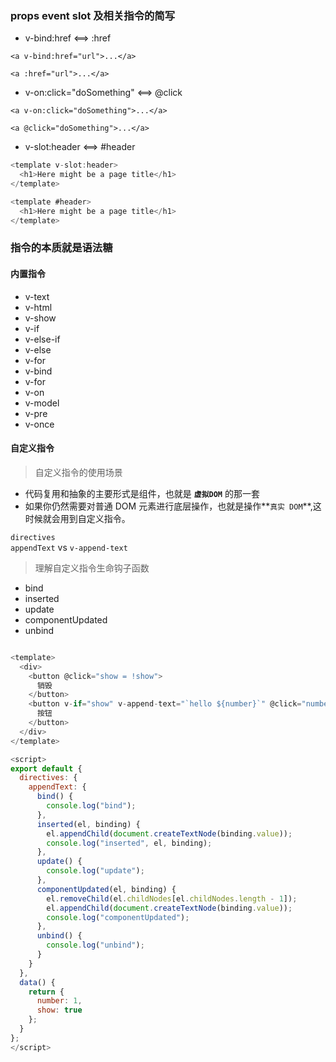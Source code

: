 ### props event slot 及相关指令的简写

- v-bind:href <==> :href

```vue
<a v-bind:href="url">...</a>

<a :href="url">...</a>
```

- v-on:click="doSomething" <==> @click

```vue
<a v-on:click="doSomething">...</a>

<a @click="doSomething">...</a>
```

- v-slot:header <==> #header

```javascript
<template v-slot:header>
  <h1>Here might be a page title</h1>
</template>

<template #header>
  <h1>Here might be a page title</h1>
</template>
```

### 指令的本质就是语法糖

#### 内置指令

- v-text
- v-html
- v-show
- v-if
- v-else-if
- v-else
- v-for
- v-bind
- v-for
- v-on
- v-model
- v-pre
- v-once

#### 自定义指令

> 自定义指令的使用场景

- 代码复用和抽象的主要形式是组件，也就是 **`虚拟DOM`** 的那一套
- 如果你仍然需要对普通 DOM 元素进行底层操作，也就是操作**`真实 DOM`**,这时候就会用到自定义指令。

`directives` <br>
`appendText` vs `v-append-text`

> 理解自定义指令生命钩子函数

- bind
- inserted
- update
- componentUpdated
- unbind

```javascript

<template>
  <div>
    <button @click="show = !show">
      销毁
    </button>
    <button v-if="show" v-append-text="`hello ${number}`" @click="number++">
      按钮
    </button>
  </div>
</template>

<script>
export default {
  directives: {
    appendText: {
      bind() {
        console.log("bind");
      },
      inserted(el, binding) {
        el.appendChild(document.createTextNode(binding.value));
        console.log("inserted", el, binding);
      },
      update() {
        console.log("update");
      },
      componentUpdated(el, binding) {
        el.removeChild(el.childNodes[el.childNodes.length - 1]);
        el.appendChild(document.createTextNode(binding.value));
        console.log("componentUpdated");
      },
      unbind() {
        console.log("unbind");
      }
    }
  },
  data() {
    return {
      number: 1,
      show: true
    };
  }
};
</script>

```
